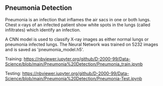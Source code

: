 ## Pneumonia Detection
Pneumonia is an infection that inflames the air sacs in one or both lungs. Chest x-rays of an infected patient show
white spots in the lungs (called infiltrates) which identify an infection.

A CNN model is used to classify X-ray images as either normal lungs or pneumonia infected lungs.
The Neural Network was trained on 5232 images and is saved as 'pneumonia_model.h5'.

Training:
https://nbviewer.jupyter.org/github/D-2000-99/Data-Science/blob/main/Pneumonia%20Detection/Pneumonia_train.ipynb

Testing:
https://nbviewer.jupyter.org/github/D-2000-99/Data-Science/blob/main/Pneumonia%20Detection/Pneumonia-Test.ipynb
